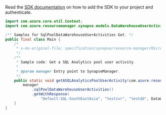 Read the [SDK documentation](https://github.com/Azure/azure-sdk-for-java/blob/azure-resourcemanager-synapse_1.0.0-beta.4/sdk/synapse/azure-resourcemanager-synapse/README.md) on how to add the SDK to your project and authenticate.

```java
import com.azure.core.util.Context;
import com.azure.resourcemanager.synapse.models.DataWarehouseUserActivityName;

/** Samples for SqlPoolDataWarehouseUserActivities Get. */
public final class Main {
    /*
     * x-ms-original-file: specification/synapse/resource-manager/Microsoft.Synapse/stable/2021-06-01/examples/GetSqlPoolUserActivity.json
     */
    /**
     * Sample code: Get a SQL Analytics pool user activity.
     *
     * @param manager Entry point to SynapseManager.
     */
    public static void getASQLAnalyticsPoolUserActivity(com.azure.resourcemanager.synapse.SynapseManager manager) {
        manager
            .sqlPoolDataWarehouseUserActivities()
            .getWithResponse(
                "Default-SQL-SouthEastAsia", "testsvr", "testdb", DataWarehouseUserActivityName.CURRENT, Context.NONE);
    }
}
```
